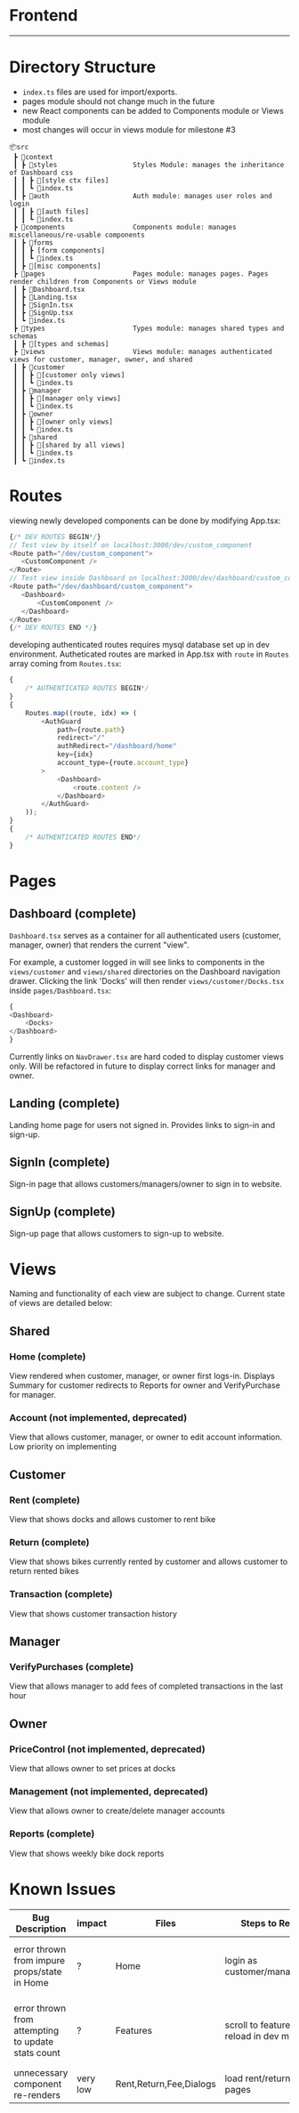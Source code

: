 # Frontend

---
# Directory Structure

-   `index.ts` files are used for import/exports.
-   pages module should not change much in the future
-   new React components can be added to Components module or Views module
-   most changes will occur in views module for milestone #3

```
📦src
 ┣ 📂context                        
 ┃ ┣ 📂styles                   Styles Module: manages the inheritance of Dashboard css
 ┃ ┃ ┣ 📜[style ctx files]
 ┃ ┃ ┗ 📜index.ts
 ┃ ┣ 📂auth                     Auth module: manages user roles and login
 ┃ ┃ ┣ 📜[auth files]
 ┃ ┃ ┗ 📜index.ts
 ┣ 📂components                 Components module: manages miscellaneous/re-usable components
 ┃ ┣ 📂forms
 ┃ ┃ ┣ [form components]
 ┃ ┃ ┗ 📜index.ts
 ┃ ┣ 📜[misc components]
 ┣ 📂pages                      Pages module: manages pages. Pages render children from Components or Views module
 ┃ ┣ 📜Dashboard.tsx
 ┃ ┣ 📜Landing.tsx
 ┃ ┣ 📜SignIn.tsx
 ┃ ┣ 📜SignUp.tsx
 ┃ ┗ 📜index.ts
 ┣ 📂types                      Types module: manages shared types and schemas
 ┃ ┣ 📜[types and schemas]
 ┣ 📂views                      Views module: manages authenticated views for customer, manager, owner, and shared
 ┃ ┣ 📂customer
 ┃ ┃ ┣ 📜[customer only views]
 ┃ ┃ ┗ 📜index.ts
 ┃ ┣ 📂manager
 ┃ ┃ ┣ 📜[manager only views]
 ┃ ┃ ┗ 📜index.ts
 ┃ ┣ 📂owner
 ┃ ┃ ┣ 📜[owner only views]
 ┃ ┃ ┗ 📜index.ts
 ┃ ┣ 📂shared
 ┃ ┃ ┣ 📜[shared by all views]
 ┃ ┃ ┗ 📜index.ts
 ┃ ┗ 📜index.ts
```

# Routes

viewing newly developed components can be done by modifying App.tsx:

```typescript
{/* DEV ROUTES BEGIN*/}
// Test view by itself on localhost:3000/dev/custom_component
<Route path="/dev/custom_component">
   <CustomComponent />
</Route>
// Test view inside Dashboard on localhost:3000/dev/dashboard/custom_component
<Route path="/dev/dashboard/custom_component">
   <Dashboard>
       <CustomComponent />
   </Dashboard>
</Route>
{/* DEV ROUTES END */}
```

developing authenticated routes requires mysql database set up in dev environment. Autheticated routes are marked in App.tsx with `route` in `Routes` array coming from `Routes.tsx`:

```typescript
{
    /* AUTHENTICATED ROUTES BEGIN*/
}
{
    Routes.map((route, idx) => (
        <AuthGuard
            path={route.path}
            redirect="/"
            authRedirect="/dashboard/home"
            key={idx}
            account_type={route.account_type}
        >
            <Dashboard>
                <route.content />
            </Dashboard>
        </AuthGuard>
    ));
}
{
    /* AUTHENTICATED ROUTES END*/
}
```

# Pages

## Dashboard (complete)

`Dashboard.tsx` serves as a container for all authenticated users (customer, manager, owner) that renders the current "view".

For example, a customer logged in will see links to components in the `views/customer` and `views/shared` directories on the Dashboard navigation drawer. Clicking the link 'Docks' will then render `views/customer/Docks.tsx` inside `pages/Dashboard.tsx`:

```typescript
{
<Dashboard>
    <Docks>
</Dashboard>
}
```

Currently links on `NavDrawer.tsx` are hard coded to display customer views only. Will be refactored in future to display correct links for manager and owner.

## Landing (complete)

Landing home page for users not signed in. Provides links to sign-in and sign-up.

## SignIn (complete)

Sign-in page that allows customers/managers/owner to sign in to website.

## SignUp (complete)

Sign-up page that allows customers to sign-up to website.

# Views

Naming and functionality of each view are subject to change. Current state of views are detailed below:

## Shared

### Home (complete)

View rendered when customer, manager, or owner first logs-in. Displays Summary for customer redirects to Reports for owner and VerifyPurchase for manager.

### Account (not implemented, deprecated)

View that allows customer, manager, or owner to edit account information. Low priority on implementing

## Customer

### Rent (complete)

View that shows docks and allows customer to rent bike

### Return (complete)

View that shows bikes currently rented by customer and allows customer to return rented bikes

### Transaction (complete)

View that shows customer transaction history

## Manager

### VerifyPurchases (complete)

View that allows manager to add fees of completed transactions in the last hour

## Owner

### PriceControl (not implemented, deprecated)

View that allows owner to set prices at docks

### Management (not implemented, deprecated)

View that allows owner to create/delete manager accounts

### Reports (complete)

View that shows weekly bike dock reports

# Known Issues

| Bug Description                                    | impact   | Files                   | Steps to Recreate                             | Possible Fixes                                   | Priority |
| -------------------------------------------------- | -------- | ----------------------- | --------------------------------------------- | ------------------------------------------------ | -------- |
| error thrown from impure props/state in Home       | ?        | Home                    | login as customer/manager/owner               | refactor Home to return redirect link            | low      |
| error thrown from attempting to update stats count | ?        | Features                | scroll to features and hot reload in dev mode | remove stats animation; update teardown function | low      |
| unnecessary component re-renders                   | very low | Rent,Return,Fee,Dialogs | load rent/return/fee pages                    | debug component mounting                         | low      |
